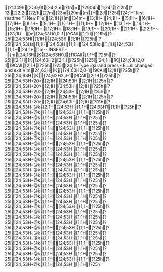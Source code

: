 [?1049h[22;0;0t[>4;2m[?1h=[?2004h[1;24r[?12h[?12l[22;2t[22;1t[27m[23m[29m[m[H[2J[?25l[24;1H"first readme " [New File][2;1H[1m[34m~                                                                               [3;1H~                                                                               [4;1H~                                                                               [5;1H~                                                                               [6;1H~                                                                               [7;1H~                                                                               [8;1H~                                                                               [9;1H~                                                                               [10;1H~                                                                               [11;1H~                                                                               [12;1H~                                                                               [13;1H~                                                                               [14;1H~                                                                               [15;1H~                                                                               [16;1H~                                                                               [17;1H~                                                                               [18;1H~                                                                               [19;1H~                                                                               [20;1H~                                                                               [21;1H~                                                                               [22;1H~                                                                               [23;1H~                                                                               [m[24;63H0,0-1[9CAll[1;1H[?25h[?25l[24;53Hl[1;1H[24;53H [1;1H[?25h[?25l[24;53Hs[1;1H[24;53H [1;1H[24;53Hcl[1;1H[24;53H  [1;1H[24;1H[1m-- INSERT --[m[24;13H[K[24;63H0,1[11CAll[1;1H[?25h[?25l[2;1H[K[24;63H2[2;1H[?25h[?25l[24;1H[K[24;63H2,0-1[9CAll[2;1H[?25h[?25l[24;1HType  :qa!  and press <E...all changes and exit Vim[24;63H[K[24;63H2,0-1[9CAll[2;1H[?25h[?25l[24;63H[K[24;63H2,0-1[9CAll[2;1H[?25h[?25l[24;53H<20>[2;1H[24;53H    [2;1H[?25h[?25l[24;53H<20>[2;1H[24;53H    [2;1H[?25h[?25l[24;53H<20>[2;1H[24;53H    [2;1H[?25h[?25l[24;53H<20>[2;1H[24;53H    [2;1H[?25h[?25l[24;53H<20>[2;1H[24;53H    [2;1H[?25h[?25l[24;53H~@k[2;1H[24;53H   [1;1H[24;63H1[1;1H[?25h[?25l[24;53H~@k[1;1H[24;53H   [1;1H[?25h[?25l[24;53H~@k[1;1H[24;53H   [1;1H[?25h[?25l[24;53H~@k[1;1H[24;53H   [1;1H[?25h[?25l[24;53H~@k[1;1H[24;53H   [1;1H[?25h[?25l[24;53H~@k[1;1H[24;53H   [1;1H[?25h[?25l[24;53H~@k[1;1H[24;53H   [1;1H[?25h[?25l[24;53H~@k[1;1H[24;53H   [1;1H[?25h[?25l[24;53H~@k[1;1H[24;53H   [1;1H[?25h[?25l[24;53H~@k[1;1H[24;53H   [1;1H[?25h[?25l[24;53H~@k[1;1H[24;53H   [1;1H[?25h[?25l[24;53H~@k[1;1H[24;53H   [1;1H[?25h[?25l[24;53H~@k[1;1H[24;53H   [1;1H[?25h[?25l[24;53H~@k[1;1H[24;53H   [1;1H[?25h[?25l[24;53H~@k[1;1H[24;53H   [1;1H[?25h[?25l[24;53H~@k[1;1H[24;53H   [1;1H[?25h[?25l[24;53H~@k[1;1H[24;53H   [1;1H[?25h[?25l[24;53H~@k[1;1H[24;53H   [1;1H[?25h[?25l[24;53H~@k[1;1H[24;53H   [1;1H[?25h[?25l[24;53H~@k[1;1H[24;53H   [1;1H[?25h[?25l[24;53H~@k[1;1H[24;53H   [1;1H[?25h[?25l[24;53H~@k[1;1H[24;53H   [1;1H[?25h[?25l[24;53H~@k[1;1H[24;53H   [1;1H[?25h[?25l[24;53H~@k[1;1H[24;53H   [1;1H[?25h[?25l[24;53H~@k[1;1H[24;53H   [1;1H[?25h[?25l[24;53H~@k[1;1H[24;53H   [1;1H[?25h[?25l[24;53H~@k[1;1H[24;53H   [1;1H[?25h[?25l[24;53H~@k[1;1H[24;53H   [1;1H[?25h[?25l[24;53H~@k[1;1H[24;53H   [1;1H[?25h[?25l[24;53H~@k[1;1H[24;53H   [1;1H[?25h[?25l[24;53H~@k[1;1H[24;53H   [1;1H[?25h